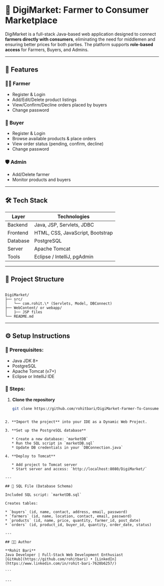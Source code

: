 
# 🌾 DigiMarket: Farmer to Consumer Marketplace

DigiMarket is a full-stack Java-based web application designed to connect **farmers directly with consumers**, eliminating the need for middlemen and ensuring better prices for both parties. The platform supports **role-based access** for Farmers, Buyers, and Admins.

---

## 📌 Features

### 👨‍🌾 Farmer
- Register & Login
- Add/Edit/Delete product listings
- View/Confirm/Decline orders placed by buyers
- Change password

### 🛒 Buyer
- Register & Login
- Browse available products & place orders
- View order status (pending, confirm, decline)
- Change password

### 🛡️ Admin
- Add/Delete farmer
- Monitor products and buyers

---

## 🛠️ Tech Stack

| Layer       | Technologies                       |
|-------------|------------------------------------|
| Backend     | Java, JSP, Servlets, JDBC          |
| Frontend    | HTML, CSS, JavaScript, Bootstrap   |
| Database    | PostgreSQL                         |
| Server      | Apache Tomcat                      |
| Tools       | Eclipse / IntelliJ, pgAdmin        |

---

## 📁 Project Structure

```

DigiMarket/
├── src/
│   └── com.rohit.\* (Servlets, Model, DBConnect)
├── WebContent/ or webapp/
│   ├── JSP files
└── README.md

````

---

## ⚙️ Setup Instructions

### 🔧 Prerequisites:
- Java JDK 8+
- PostgreSQL
- Apache Tomcat (v7+)
- Eclipse or IntelliJ IDE

### 🧪 Steps:

1. **Clone the repository**
   ```bash
   git clone https://github.com/rohitbari/DigiMarket-Farmer-To-Consumer.git
````

2. **Import the project** into your IDE as a Dynamic Web Project.

3. **Set up the PostgreSQL database**

   * Create a new database: `marketDB`
   * Run the SQL script in `marketDB.sql`
   * Update DB credentials in your `DBConnection.java`

4. **Deploy to Tomcat**

   * Add project to Tomcat server
   * Start server and access: `http://localhost:8080/DigiMarket/`

---

## 📂 SQL File (Database Schema)

Included SQL script: `marketDB.sql`

Creates tables:

* `buyers` (id, name, contact, address, email, password)
* `farmers` (id, name, location, contact, email, password)
* `products` (id, name, price, quantity, farmer_id, post_date)
* `orders` (id, product_id, buyer_id, quantity, order_date, status)

---

## 👨‍💻 Author

**Rohit Bari**
Java Developer | Full-Stack Web Development Enthusiast
[GitHub](https://github.com/rohitbari) • [LinkedIn](https://www.linkedin.com/in/rohit-bari-7628b6257/)

```

---


